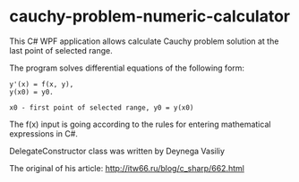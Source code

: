 # cauchy-problem-numeric-calculator
This C# WPF application allows calculate Cauchy problem solution at the last point of selected range.

The program solves differential equations of the following form:

    y'(x) = f(x, y),
    y(x0) = y0.
    
    x0 - first point of selected range, y0 = y(x0)
    
The f(x) input is going according to the rules for entering mathematical expressions in C#.

DelegateConstructor class was written by Deynega Vasiliy

The original of his article: http://itw66.ru/blog/c_sharp/662.html
